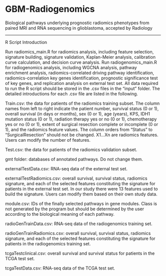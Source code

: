 # GBM-Radiogenomics
Biological pathways underlying prognostic radiomics phenotypes from paired MRI and RNA sequencing in glioblastoma, accepted by Radiology


--------------------------------------------------------------------------------
R Script Introduction

Run radiomics_main.R for radiomics analysis, including feature selection, signature building, signature validation, Kaplan-Meier analysis, calibration curve calculation, and decision curve analysis. Run radiogenomics_main.R for radiogenomics analysis, including WGCNA analysis, pathway enrichment analysis, radiomics-correlated driving pathway identification, radiomics-correlation key genes identification, prognostic significance test of key genes, and replication analysis on external test set. All data required to run the R script should be stored in the .csv files in the “input” folder. The detailed introductions for each .csv file are listed in the following.

Train.csv: the data for patients of the radiomics training subset. The column names from left to right indicate the patient number, survival status (0 or 1), overall survival (in days or months), sex (0 or 1), age (years), KPS, IDH1 mutation status (0 or 1), radiation therapy yes or no (0 or 1), chemotherapy yes or no (0 or 1), extent of surgical resection complete or incomplete (0 or 1), and the radiomics feature values. The column orders from “Status” to “SurgicalResection” should not be changed. X1…Xn are radiomics features. Users can modify the number of features.

Test.csv: the data for patients of the radiomics validation subset.

gmt folder: databases of annotated pathways. Do not change them.

externalTestData.csv: RNA-seq data of the external test set.

externalTestRadiomics.csv: overall survival, survival status, radiomics signature, and each of the selected features constituting the signature for patients in the external test set. In our study there were 13 features used to build the signature. Users can modify them based on their own study data.

module.csv: IDs of the finally selected pathways in gene modules. Class is not generated by the program but should be determined by the user according to the biological meaning of each pathway.

radioGenTrainData.csv: RNA-seq data of the radiogenomics training set.

radioGenTrainRadiomics.csv: overall survival, survival status, radiomics signature, and each of the selected features constituting the signature for patients in the radiogenomics training set.

tcgaTestclinical.csv: overall survival and survival status for patients in the TCGA test set.

tcgaTestData.csv: RNA-seq data of the TCGA test set.
 
